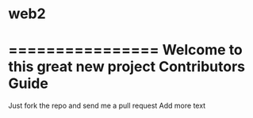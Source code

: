 # web2
================
Welcome to this great new project
Contributors Guide
=============================
Just fork the repo and send me a pull request
Add more text
